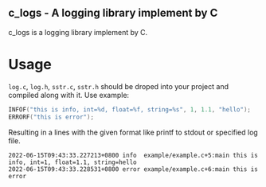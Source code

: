 c_logs - A logging library implement by C
---

c_logs is a logging library implement by C.

# Usage

`log.c`, `log.h`, `sstr.c`, `sstr.h` should be droped into your project and
compiled along with it. Use example:

```C
INFOF("this is info, int=%d, float=%f, string=%s", 1, 1.1, "hello");
ERRORF("this is error");
```

Resulting in a lines with the given format like printf to stdout or specified log file.

```
2022-06-15T09:43:33.227213+0800 info  example/example.c+5:main this is info, int=1, float=1.1, string=hello
2022-06-15T09:43:33.228531+0800 error example/example.c+6:main this is error
```

